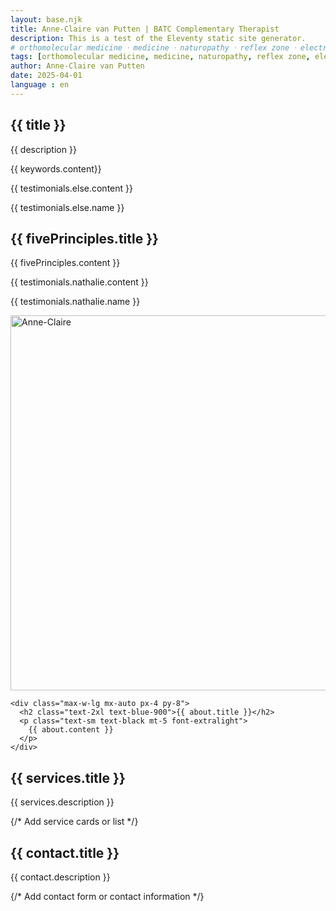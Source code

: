 ```yaml
---
layout: base.njk
title: Anne-Claire van Putten | BATC Complementary Therapist
description: This is a test of the Eleventy static site generator.
# orthomolecular medicine ⸱ medicine ⸱ naturopathy ⸱ reflex zone ⸱ electro acupuncture specialised in strengthening the immune system, improving the digestion system and skin problems
tags: [orthomolecular medicine, medicine, naturopathy, reflex zone, electro acupuncture]
author: Anne-Claire van Putten
date: 2025-04-01
language : en
---
```


<div>
  <section
    id="home"
    class="py-8 relative flex items-center justify-center bg-light-beige"
  >
    <!-- <BulletBall color="bg-white" /> -->
    <div class="text-center">
      <h1 class="uppercase text-2xl mb-2">
        {{ title }}
      </h1>
      <p class="text-md text-gray-600">
        {{ description }}
      </p>
    </div>
  </section>

  <section>
    <div class="py-8 relative flex items-center justify-center bg-white">
      <!-- <BulletBall color="bg-blue-900" /> -->
      <div class="text-center max-w-4xl mx-auto">
        <p class="lowercase text-lg">
          {{ keywords.content}}
        </p>
      </div>
    </div>
  </section>

  <section
    id="introduction"
    class="bg-gray-50 py-12"
    style="
      background-image: url('/temp/images/testimonials-else-bg.jpg');
      background-size: cover;
      background-position: bottom;
    "
  >
    <div class="max-w-4xl mx-auto px-4">
      <p class="text-lg text-black">{{ testimonials.else.content }}</p>
      <p class="text-md text-black mt-3 font-extralight uppercase">
        {{ testimonials.else.name }}
      </p>
    </div>
  </section>

  <section id="fivePrinciples" class="bg-light-beige py-16">
    <div class="max-w-4xl mx-auto px-4">
      <h2 class="uppercase text-3xl mb-6 text-blue-900">
        {{ fivePrinciples.title }}
      </h2>
      <p class="text-sm text-black mb-8">
        {{ fivePrinciples.content }}
      </p>
    </div>
  </section>

  <section
    class="bg-beige py-8 relative w-full"
    style="
      background-image: url('/temp/images/testimonials-nathalie-bg.jpg');
      background-size: cover;
      background-position: bottom;
    "
  >
    <!-- <BulletBall color="bg-dark-gray" />
    <BulletBall color="bg-white" absolute={false} class="mt-2" /> -->
    <div class="max-w-4xl mx-auto px-4">
      <p class="text-lg text-black">
        {{ testimonials.nathalie.content }}
      </p>
      <p class="text-md text-black mt-3 font-extralight uppercase">
        {{ testimonials.nathalie.name }}
      </p>
    </div>
  </section>

  <section
    id="about"
    class="grid lg:grid-cols-2 items-start justify-center bg-white gap-6"
  >
    <div class="w-full aspect-video object-cover">
      <img src="/temp/images/about-bg.jpg" alt="Anne-Claire"
        width="800"
        height="600"
        class="w-full h-full object-cover"
        />
      <div class="bg-blue-500 overflow-hidden">
        <div class="translate-x-1/2 w-96 h-96 rounded-full ml-auto bg-white/50"></div>
      </div>
    </div>

    <div class="max-w-lg mx-auto px-4 py-8">
      <h2 class="text-2xl text-blue-900">{{ about.title }}</h2>
      <p class="text-sm text-black mt-5 font-extralight">
        {{ about.content }}
      </p>
    </div>
  </section>

  <section
    id="services"
    class="min-h-screen flex items-center justify-center bg-gray-50 py-8"
  >
    <div class="max-w-4xl mx-auto px-4">
      <h2 class="text-2xl font-bold mb-6">{{ services.title }}</h2>
      <p class="text-lg text-black mb-8">{{ services.description }}</p>
      {/* Add service cards or list */}
    </div>
  </section>

  <section
    id="contact"
    class="min-h-screen flex items-center justify-center bg-white"
  >
    <div class="max-w-4xl mx-auto px-4">
      <h2 class="text-3xl font-bold mb-6">{{ contact.title }}</h2>
      <p class="text-lg text-black mb-8">{{ contact.description }}</p>
      {/* Add contact form or contact information */}
    </div>
  </section>

</div>